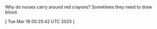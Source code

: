  
Why do nurses carry around red crayons? Sometimes they need to draw blood.
 
[ 
Tue Mar 18 00:25:42 UTC 2025
 ]
